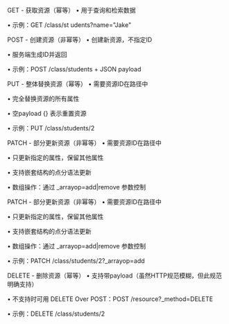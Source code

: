 GET - 获取资源（幂等）
  • 用于查询和检索数据

  • 示例：GET /class/st udents?name="Jake"

  POST - 创建资源（非幂等）
  • 创建新资源，不指定ID

  • 服务端生成ID并返回

  • 示例：POST /class/students + JSON payload

  PUT - 整体替换资源（幂等）
  • 需要资源ID在路径中

  • 完全替换资源的所有属性

  • 空payload {} 表示重置资源

  • 示例：PUT /class/students/2

  PATCH - 部分更新资源（非幂等）
  • 需要资源ID在路径中

  • 只更新指定的属性，保留其他属性

  • 支持嵌套结构的点分语法更新

  • 数组操作：通过 _arrayop=add|remove 参数控制

  PATCH - 部分更新资源（非幂等）
  • 需要资源ID在路径中

  • 只更新指定的属性，保留其他属性

  • 支持嵌套结构的点分语法更新

  • 数组操作：通过 _arrayop=add|remove 参数控制

  • 示例：PATCH /class/students/2?_arrayop=add

  DELETE - 删除资源（幂等）
  • 支持带payload（虽然HTTP规范模糊，但此规范明确支持）

  • 不支持时可用 DELETE Over POST：POST /resource?_method=DELETE

  • 示例：DELETE /class/students/2